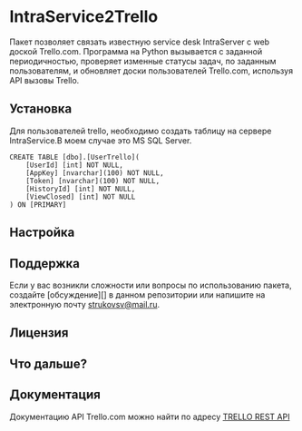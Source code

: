 # IntraService2Trello
Пакет позволяет связать известную service desk IntraServer с web доской Trello.com. Программа на Python вызывается с заданной периодичностью, проверяет изменные статусы задач, по заданным пользователям, и обновляет доски пользователей Trello.com, используя API вызовы Trello. 
## Установка
Для пользователей trello, необходимо создать таблицу на сервере IntraService.В моем случае это MS SQL Server.
```
CREATE TABLE [dbo].[UserTrello](
    [UserId] [int] NOT NULL,
    [AppKey] [nvarchar](100) NOT NULL,
    [Token] [nvarchar](100) NOT NULL,
    [HistoryId] [int] NOT NULL,
    [ViewClosed] [int] NOT NULL
) ON [PRIMARY]
```

## Настройка


## Поддержка 

Если у вас возникли сложности или вопросы по использованию пакета, создайте 
[обсуждение][] в данном репозитории или напишите на электронную почту 
<strukovsv@mail.ru>.

## Лицензия

## Что дальше?

## Документация

Документацию API Trello.com можно найти по адресу [TRELLO REST API](https://developers.trello.com/reference/ "API web доски Trello.com")
